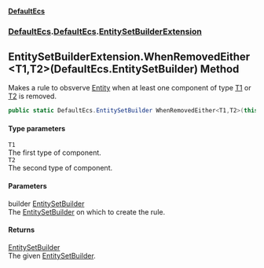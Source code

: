 #### [DefaultEcs](./index.md 'index')
### [DefaultEcs](./index.md 'index').[DefaultEcs](./DefaultEcs.md 'DefaultEcs').[EntitySetBuilderExtension](./DefaultEcs-EntitySetBuilderExtension.md 'DefaultEcs.EntitySetBuilderExtension')
## EntitySetBuilderExtension.WhenRemovedEither&lt;T1,T2&gt;(DefaultEcs.EntitySetBuilder) Method
Makes a rule to obsverve [Entity](./DefaultEcs-Entity.md 'DefaultEcs.Entity') when at least one component of type [T1](#DefaultEcs-EntitySetBuilderExtension-WhenRemovedEither-T1_T2-(DefaultEcs-EntitySetBuilder)-T1 'DefaultEcs.EntitySetBuilderExtension.WhenRemovedEither&lt;T1,T2&gt;(DefaultEcs.EntitySetBuilder).T1') or [T2](#DefaultEcs-EntitySetBuilderExtension-WhenRemovedEither-T1_T2-(DefaultEcs-EntitySetBuilder)-T2 'DefaultEcs.EntitySetBuilderExtension.WhenRemovedEither&lt;T1,T2&gt;(DefaultEcs.EntitySetBuilder).T2') is removed.  
```C#
public static DefaultEcs.EntitySetBuilder WhenRemovedEither<T1,T2>(this DefaultEcs.EntitySetBuilder builder);
```
#### Type parameters
<a name='DefaultEcs-EntitySetBuilderExtension-WhenRemovedEither-T1_T2-(DefaultEcs-EntitySetBuilder)-T1'></a>
`T1`  
The first type of component.  
<a name='DefaultEcs-EntitySetBuilderExtension-WhenRemovedEither-T1_T2-(DefaultEcs-EntitySetBuilder)-T2'></a>
`T2`  
The second type of component.  
#### Parameters
<a name='DefaultEcs-EntitySetBuilderExtension-WhenRemovedEither-T1_T2-(DefaultEcs-EntitySetBuilder)-builder'></a>
builder [EntitySetBuilder](./DefaultEcs-EntitySetBuilder.md 'DefaultEcs.EntitySetBuilder')  
The [EntitySetBuilder](./DefaultEcs-EntitySetBuilder.md 'DefaultEcs.EntitySetBuilder') on which to create the rule.  
#### Returns
[EntitySetBuilder](./DefaultEcs-EntitySetBuilder.md 'DefaultEcs.EntitySetBuilder')  
The given [EntitySetBuilder](./DefaultEcs-EntitySetBuilder.md 'DefaultEcs.EntitySetBuilder').  
